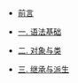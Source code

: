 - [前言](./README.md)
- [一. 语法基础](./LanguageBase.md)
- [二. 对象与类](./OOP.md)

- [三. 继承与派生](Inheritance.md)

